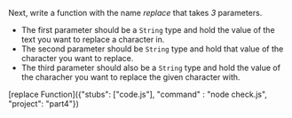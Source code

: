 Next, write a function with the name _replace_ that takes _3_ parameters.

- The first parameter should be a `String` type and hold the value of the text you want to replace a character in.
- The second parameter should be `String` type and hold that value of the character you want to replace.
- The third parameter should also be a `String` type and hold the value of the characher you want to replace the given character with.

[replace Function]({"stubs": ["code.js"], "command" : "node check.js", "project": "part4"})
